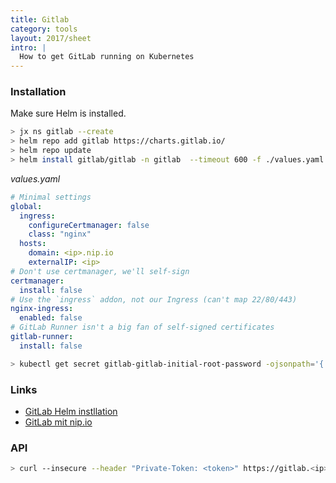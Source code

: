 ```yaml
---
title: Gitlab
category: tools
layout: 2017/sheet
intro: |
  How to get GitLab running on Kubernetes
---
```


### Installation

Make sure Helm is installed.

```bash
> jx ns gitlab --create
> helm repo add gitlab https://charts.gitlab.io/
> helm repo update
> helm install gitlab/gitlab -n gitlab  --timeout 600 -f ./values.yaml
```

_values.yaml_
```yaml
# Minimal settings
global:
  ingress:
    configureCertmanager: false
    class: "nginx"
  hosts:
    domain: <ip>.nip.io
    externalIP: <ip>
# Don't use certmanager, we'll self-sign
certmanager:
  install: false
# Use the `ingress` addon, not our Ingress (can't map 22/80/443)
nginx-ingress:
  enabled: false
# GitLab Runner isn't a big fan of self-signed certificates
gitlab-runner:
  install: false
```

```bash
> kubectl get secret gitlab-gitlab-initial-root-password -ojsonpath='{.data.password}' | base64 --decode ; echo
```

### Links

* [GitLab Helm instllation](https://docs.gitlab.com/charts/installation/deployment.html)
* [GitLab mit nip.io](https://docs.gitlab.com/charts/development/minikube)

### API

```bash
> curl --insecure --header "Private-Token: <token>" https://gitlab.<ip>.nip.io/api/v4/groups
```


